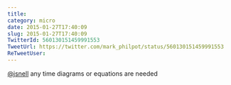 ```yaml
---
title: 
category: micro
date: 2015-01-27T17:40:09
slug: 2015-01-27T17:40:09
TwitterId: 560130151459991553
TweetUrl: https://twitter.com/mark_philpot/status/560130151459991553
ReTweetUser: 
---
```


[@jsnell](https://twitter.com/jsnell) any time diagrams or equations are needed
